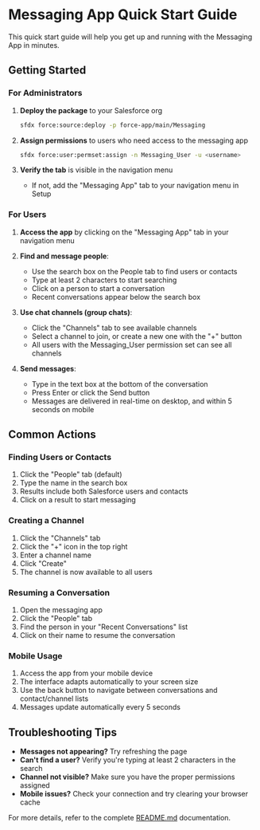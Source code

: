 # Messaging App Quick Start Guide

This quick start guide will help you get up and running with the Messaging App in minutes.

## Getting Started

### For Administrators

1. **Deploy the package** to your Salesforce org
   ```bash
   sfdx force:source:deploy -p force-app/main/Messaging
   ```

2. **Assign permissions** to users who need access to the messaging app
   ```bash
   sfdx force:user:permset:assign -n Messaging_User -u <username>
   ```

3. **Verify the tab** is visible in the navigation menu
   - If not, add the "Messaging App" tab to your navigation menu in Setup

### For Users

1. **Access the app** by clicking on the "Messaging App" tab in your navigation menu

2. **Find and message people**:
   - Use the search box on the People tab to find users or contacts
   - Type at least 2 characters to start searching
   - Click on a person to start a conversation
   - Recent conversations appear below the search box

3. **Use chat channels (group chats)**:
   - Click the "Channels" tab to see available channels
   - Select a channel to join, or create a new one with the "+" button
   - All users with the Messaging_User permission set can see all channels

4. **Send messages**:
   - Type in the text box at the bottom of the conversation
   - Press Enter or click the Send button
   - Messages are delivered in real-time on desktop, and within 5 seconds on mobile

## Common Actions

### Finding Users or Contacts

1. Click the "People" tab (default)
2. Type the name in the search box
3. Results include both Salesforce users and contacts
4. Click on a result to start messaging

### Creating a Channel

1. Click the "Channels" tab
2. Click the "+" icon in the top right
3. Enter a channel name
4. Click "Create"
5. The channel is now available to all users

### Resuming a Conversation

1. Open the messaging app
2. Click the "People" tab
3. Find the person in your "Recent Conversations" list
4. Click on their name to resume the conversation

### Mobile Usage

1. Access the app from your mobile device
2. The interface adapts automatically to your screen size
3. Use the back button to navigate between conversations and contact/channel lists
4. Messages update automatically every 5 seconds

## Troubleshooting Tips

- **Messages not appearing?** Try refreshing the page
- **Can't find a user?** Verify you're typing at least 2 characters in the search
- **Channel not visible?** Make sure you have the proper permissions assigned
- **Mobile issues?** Check your connection and try clearing your browser cache

For more details, refer to the complete [README.md](./README.md) documentation. 